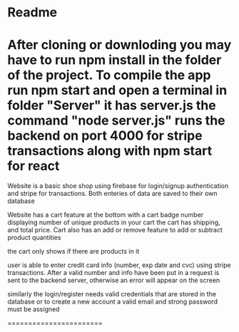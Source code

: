 Readme
============================================
After cloning or downloding you may have to run npm install in the folder of the project. To compile the app run npm start
and open a terminal in folder "Server" it has server.js the command "node server.js" runs the backend on port 4000 for stripe transactions
along with npm start for react
==============================================

Website is a basic shoe shop using firebase for login/signup authentication and stripe for transactions.
Both enteries of data are saved to their own database

Website has a cart feature at the bottom with a cart badge number displaying number of unique products in your cart
the cart has shipping, and total price. Cart also has an add or remove feature to add or subtract product quantities

the cart only shows if there are products in it

user is able to enter credit card info (number, exp date and cvc) using stripe transactions. After a valid number and info
have been put in a request is sent to the backend server, otherwise an error will appear on the screen

similarly the login/register needs valid credentials that are stored in the database or to create a new account
a valid email and strong password must be assigned

=======================
